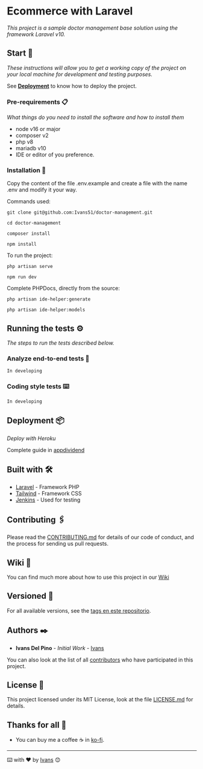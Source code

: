 # Ecommerce with Laravel

_This project is a sample doctor management base solution using the framework Laravel v10._

## Start 🚀

_These instructions will allow you to get a working copy of the project on your local machine for development and
testing purposes._

See [**Deployment**](#deployment-) to know how to deploy the project.

### Pre-requirements 📋

_What things do you need to install the software and how to install them_

- node v16 or major
- composer v2
- php v8
- mariadb v10
- IDE or editor of you preference.

### Installation 🔧

Copy the content of the file .env.example and create a file with the name .env and modify it your way.

Commands used:

```console
git clone git@github.com:Ivans51/doctor-management.git 
```

```console
cd doctor-management
```

```console
composer install 
```

```console
npm install 
```

To run the project:

```console
php artisan serve
```

```console
npm run dev
```

Complete PHPDocs, directly from the source:

```console
php artisan ide-helper:generate
```

```console
php artisan ide-helper:models
```

## Running the tests ⚙️

_The steps to run the tests described below._

### Analyze end-to-end tests 🔩

```
In developing
```

### Coding style tests ⌨️

```
In developing
```

## Deployment 📦

_Deploy with Heroku_

Complete guide in [appdividend](https://appdividend.com/2022/03/01/how-to-deploy-laravel-project-on-heroku/)

## Built with 🛠️

* [Laravel](https://laravel.com/docs/10.x) - Framework PHP
* [Tailwind](https://tailwindcss.com/docs/installation) - Framework CSS
* [Jenkins](https://www.jenkins.io) - Used for testing

## Contributing 🖇️

Please read the [CONTRIBUTING.md](https://github.com/Ivans51/octor-management/blob/main/CONTRIBUTING.md) for details of
our code of conduct, and the process for sending us pull requests.

## Wiki 📖

You can find much more about how to use this project in our [Wiki](https://github.com/Ivans51/octor-management/wiki)

## Versioned 📌

For all available versions, see the [tags en este repositorio](https://github.com/Ivans51/octor-management/tags).

## Authors ✒️

* **Ivans Del Pino** - *Initial Work* - [Ivans](https://github.com/Ivans51)

You can also look at the list of all [contributors](https://github.com/Ivans51/octor-management/contributors) who have
participated in this project.

## License 📄

This project licensed under its MIT License, look at the
file [LICENSE.md](https://github.com/Ivans51/octor-management/blob/main/LICENSE.md) for details.

## Thanks for all 🎁

* You can buy me a coffee ☕ in [ko-fi](https://ko-fi.com/ivans511).

---
⌨️ with ❤️ by [Ivans](https://github.com/Ivans51/octor-management/graphs/contributors) 😊
